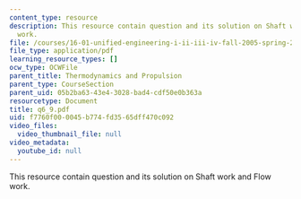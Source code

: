 ```yaml
---
content_type: resource
description: This resource contain question and its solution on Shaft work and Flow
  work.
file: /courses/16-01-unified-engineering-i-ii-iii-iv-fall-2005-spring-2006/f7760f000045b774fd3565dff470c092_q6_9.pdf
file_type: application/pdf
learning_resource_types: []
ocw_type: OCWFile
parent_title: Thermodynamics and Propulsion
parent_type: CourseSection
parent_uid: 05b2ba63-43e4-3028-bad4-cdf50e0b363a
resourcetype: Document
title: q6_9.pdf
uid: f7760f00-0045-b774-fd35-65dff470c092
video_files:
  video_thumbnail_file: null
video_metadata:
  youtube_id: null
---
```

This resource contain question and its solution on Shaft work and Flow work.

